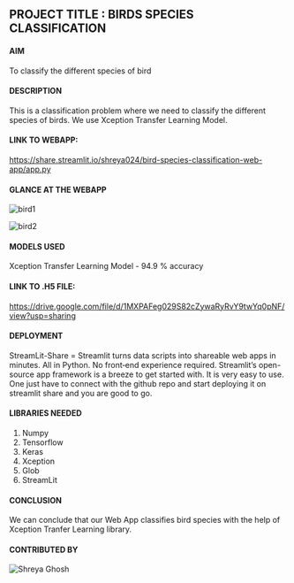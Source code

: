 ## PROJECT TITLE : BIRDS SPECIES CLASSIFICATION

#### AIM

To classify the different species of bird

#### DESCRIPTION

This is a classification problem where we need to classify the different species of birds. We use Xception Transfer Learning Model.

#### LINK TO WEBAPP:

https://share.streamlit.io/shreya024/bird-species-classification-web-app/app.py

#### GLANCE AT THE WEBAPP

![bird1](https://user-images.githubusercontent.com/72400676/160309740-bf22a5e4-4887-4f08-a514-2deaf984d5e1.JPG)

![bird2](https://user-images.githubusercontent.com/72400676/160309748-b9cdc5e7-d2c1-466c-bbdd-7ad3cedeaa45.JPG)

#### MODELS USED

Xception Transfer Learning Model - 94.9 % accuracy

#### LINK TO .H5 FILE:

https://drive.google.com/file/d/1MXPAFeg029S82cZywaRyRvY9twYq0pNF/view?usp=sharing

#### DEPLOYMENT

StreamLit-Share = Streamlit turns data scripts into shareable web apps in minutes. All in Python. No front‑end experience required. Streamlit’s open-source app framework is a breeze to get started with. It is very easy to use. One just have to connect with the github repo and start deploying it on streamlit share and you are good to go.

#### LIBRARIES NEEDED

1. Numpy
2. Tensorflow
3. Keras
4. Xception
5. Glob
6. StreamLit

#### CONCLUSION

We can conclude that our Web App classifies bird species with the help of Xception Tranfer Learning library.

#### CONTRIBUTED BY

![Shreya Ghosh](https://github.com/shreya024)

